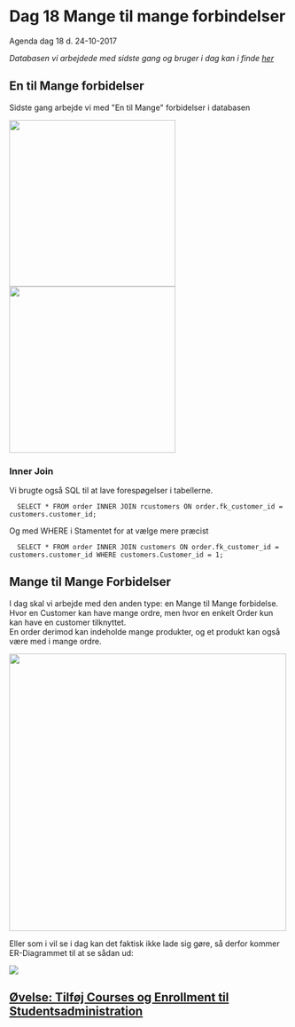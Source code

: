 # Dag 18 Mange til mange forbindelser
Agenda dag 18 d. 24-10-2017    

*Databasen vi arbejdede med sidste gang og bruger i dag kan i finde [her](https://github.com/dat17v1/2_18_mange_til_mange_forbindelser/blob/master/shop.sql)*

## En til Mange forbidelser
Sidste gang arbejde vi med "En til Mange" forbidelser i databasen 

<img src="https://github.com/dat17v1/2_18_mange_til_mange_forbindelser/blob/master/img/en-mange.png" width="300px" />
<img src="https://github.com/dat17v1/2_18_mange_til_mange_forbindelser/blob/master/img/en-mange-tabeller.png" width="300px" />    

### Inner Join
Vi brugte også SQL til at lave forespøgelser i tabellerne.

````   
  SELECT * FROM order INNER JOIN rcustomers ON order.fk_customer_id = customers.customer_id;
````   
Og med WHERE i Stamentet for at vælge mere præcist   

````   
  SELECT * FROM order INNER JOIN customers ON order.fk_customer_id = customers.customer_id WHERE customers.Customer_id = 1;
````  



## Mange til Mange Forbidelser
I dag skal vi arbejde med den anden type: en Mange til Mange forbidelse.    
Hvor en Customer kan have mange ordre, men hvor en enkelt Order kun kan have en customer tilknyttet.    
En order derimod kan indeholde mange produkter, og et produkt kan også være med i mange ordre.    

<img src="https://github.com/dat17v1/2_18_mange_til_mange_forbindelser/blob/master/img/mange-mange-2.png" width="500px" />    


Eller som i vil se i dag kan det faktisk ikke lade sig gøre, så derfor kommer ER-Diagrammet til at se sådan ud:    

<img src="https://github.com/dat17v1/2_18_mange_til_mange_forbindelser/blob/master/img/Mange-mange_2.png"  />    



## [Øvelse: Tilføj Courses og Enrollment til Studentsadministration]()
